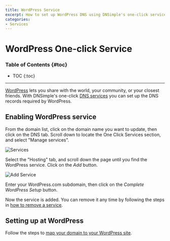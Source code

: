 ```yaml
---
title: WordPress Service
excerpt: How to set up WordPress DNS using DNSimple's one-click service.
categories:
- Services
---
```


# WordPress One-click Service

### Table of Contents {#toc}

* TOC
{:toc}

---

[WordPress](http://wordpress.com) lets you share with the world, your community, or your closest friends. With DNSimple's one-click [DNS services](/categories/services/) you can set up the DNS records required by WordPress.


## Enabling WordPress service

From the domain list, click on the domain name you want to update, then click on the DNS tab. Scroll down to locate the One Click Services section, and select "Manage services".

![Services](/files/services-dns-page-add.png)

Select the "Hosting" tab, and scroll down the page until you find the WordPress service. Click on the *Add* button.

![Add Service](/files/services-wordpress.png)

Enter your WordPress.com subdomain, then click on the *Complete WordPress Setup* button.

Now the service is added. You can remove it any time by following the steps in [how to remove a service](/articles/services/#removing-services).


## Setting up at WordPress

Follow the steps to [map your domain to your WordPress site](https://wordpress.com/support/domains/map-existing-domain/).
